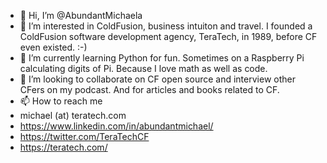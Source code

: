 - 👋 Hi, I’m @AbundantMichaela
- 👀 I’m interested in ColdFusion, business intuiton and travel. I founded a ColdFusion software development agency, TeraTech, in 1989, before CF even existed. :-)
- 🌱 I’m currently learning Python for fun. Sometimes on a Raspberry Pi calculating digits of Pi. Because I love math as well as code. 
- 💞️ I’m looking to collaborate on CF open source and interview other CFers on my podcast. And for articles and books related to CF. 
- 📫 How to reach me 
-  michael (at) teratech.com
-  https://www.linkedin.com/in/abundantmichael/
-  https://twitter.com/TeraTechCF
-  https://teratech.com/ 

<!---
AbundantMichaela/AbundantMichaela is a ✨ special ✨ repository because its `README.md` (this file) appears on your GitHub profile.
You can click the Preview link to take a look at your changes.
--->
